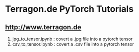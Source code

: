 # Terragon.de PyTorch Tutorials
## http://www.terragon.de

1. jpg_to_tensor.ipynb : covert a .jpg file into a pytorch tensor
2. csv_to_tensor.ipynb : covert a .csv file into a pytorch tensor
